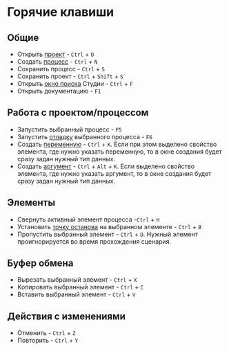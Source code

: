 # Горячие клавиши

## Общие

* Открыть [проект](https://docs.primo-rpa.ru/primo-rpa/primo-studio/projects) - `Ctrl` + `O`
* Создать [процесс](https://docs.primo-rpa.ru/primo-rpa/primo-studio/process) - `Ctrl` + `N`
* Сохранить процесс - `Ctrl` + `S`
* Сохранить проект - `Ctrl` + `Shift` + `S`
* Открыть [окно поиска](https://docs.primo-rpa.ru/primo-rpa/primo-studio/projects/search) Студии - `Ctrl` + `F`
* Открыть документацию - `F1` 

## Работа с проектом/процессом
* Запустить выбранный процесс - `F5`
* Запустить [отладку](https://docs.primo-rpa.ru/primo-rpa/primo-studio/process/debug) выбранного процесса - `F6`
* Создать [переменную](https://docs.primo-rpa.ru/primo-rpa/primo-studio/process/variables) - `Ctrl` + `K`. Если при этом выделено свойство элемента, где нужно указать переменную, то в окне создания будет сразу задан нужный тип данных.
* Создать [аргумент](https://docs.primo-rpa.ru/primo-rpa/primo-studio/process/variables#argumenty) - `Ctrl` + `Alt` + `K`. Если выделено свойство элемента, где нужно указать аргумент, то в окне создания будет сразу задан нужный тип данных.

## Элементы

* Cвернуть активный элемент процесса -`Ctrl` + `H`
* Установить [точку останова](https://docs.primo-rpa.ru/primo-rpa/primo-studio/process/debug#tochka-ostanova) на выбранном элементе - `Ctrl` + `B`
* Пропустить выбранный элемент - `Ctrl` + `D`. Нужный элемент проигнорируется во время прохождения сценария.

## Буфер обмена

* Вырезать выбранный элемент - `Ctrl` + `X`
* Копировать выбранный элемент - `Ctrl` + `C`
* Вставить выбранный элемент - `Ctrl` + `V`

## Действия с изменениями 
* Отменить - `Ctrl` + `Z`
* Повторить - `Ctrl` + `Y`
